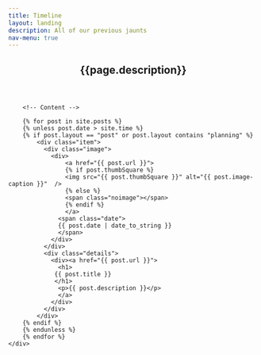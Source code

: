 ```yaml
---
title: Timeline
layout: landing
description: All of our previous jaunts
nav-menu: true
---
```



<!-- Main -->
<div id="main" class="alt">

<!-- One -->
<section id="one">
	<div class="inner">
		<header class="major">
			<h1>{{page.description}}</h1>
		</header>

		<!-- Content -->
		
		{% for post in site.posts %}
		{% unless post.date > site.time %}
		{% if post.layout == "post" or post.layout contains "planning" %}
			<div class="item">
			  <div class="image">
				<div>
					<a href="{{ post.url }}">
					{% if post.thumbSquare %}
					<img src="{{ post.thumbSquare }}" alt="{{ post.image-caption }}"  />
					{% else %}
					<span class="noimage"></span>
					{% endif %}
					</a>
				  <span class="date">
				  {{ post.date | date_to_string }}
				  </span>
				</div>
			  </div>
			  <div class="details">
				<div><a href="{{ post.url }}">
				  <h1>
				 {{ post.title }}
				 </h1>
				  <p>{{ post.description }}</p>
				  </a>
				</div>
			  </div>
			</div>
		{% endif %}	
		{% endunless %}
		{% endfor %}
	</div>
</section>

</div>
